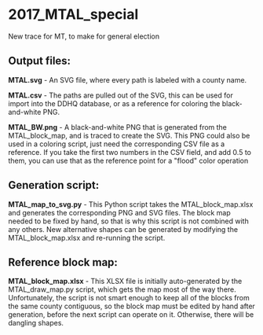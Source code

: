 # 2017_MTAL_special
New trace for MT, to make for general election

## Output files:

**MTAL.svg** - An SVG file, where every path is labeled with a county name.

**MTAL.csv** - The paths are pulled out of the SVG, this can be used for import into the DDHQ database, or as a reference for coloring the black-and-white PNG.

**MTAL_BW.png** - A black-and-white PNG that is generated from the MTAL_block_map, and is traced to create the SVG. This PNG could also be used in a coloring script, just need the corresponding CSV file as a reference. If you take the first two numbers in the CSV field, and add 0.5 to them, you can use that as the reference point for a "flood" color operation

## Generation script:

**MTAL_map_to_svg.py** - This Python script takes the MTAL_block_map.xlsx and generates the corresponding PNG and SVG files. The block map needed to be fixed by hand, so that is why this script is not combined with any others. New alternative shapes can be generated by modifying the MTAL_block_map.xlsx and re-running the script.

## Reference block map:

**MTAL_block_map.xlsx** - This XLSX file is initially auto-generated by the MTAL_draw_map.py script, which gets the map most of the way there. Unfortunately, the script is not smart enough to keep all of the blocks from the same county contiguous, so the block map must be edited by hand after generation, before the next script can operate on it. Otherwise, there will be dangling shapes.

